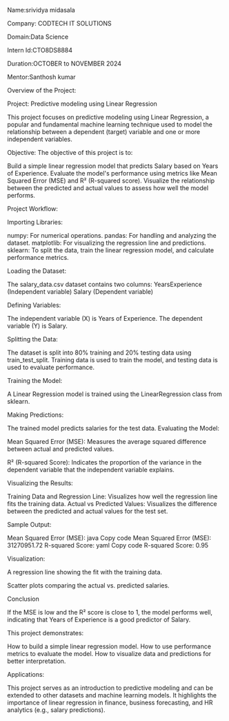 Name:srividya midasala

Company: CODTECH IT SOLUTIONS

Domain:Data Science

Intern Id:CTO8DS8884

Duration:OCTOBER to NOVEMBER 2024

Mentor:Santhosh kumar

Overview of the  Project:

Project: Predictive modeling using Linear Regression

This project focuses on predictive modeling using Linear Regression, a popular and fundamental machine learning technique used to model the relationship between a dependent (target) variable and one or more independent variables.

Objective:
The objective of this project is to:

Build a simple linear regression model that predicts Salary based on Years of Experience.
Evaluate the model's performance using metrics like Mean Squared Error (MSE) and R² (R-squared score).
Visualize the relationship between the predicted and actual values to assess how well the model performs.

Project Workflow:

Importing Libraries:

numpy: For numerical operations.
pandas: For handling and analyzing the dataset.
matplotlib: For visualizing the regression line and predictions.
sklearn: To split the data, train the linear regression model, and calculate performance metrics.

Loading the Dataset:

The salary_data.csv dataset contains two columns:
YearsExperience (Independent variable)
Salary (Dependent variable)

Defining Variables:

The independent variable (X) is Years of Experience.
The dependent variable (Y) is Salary.

Splitting the Data:

The dataset is split into 80% training and 20% testing data using train_test_split.
Training data is used to train the model, and testing data is used to evaluate performance.

Training the Model:

A Linear Regression model is trained using the LinearRegression class from sklearn.

Making Predictions:

The trained model predicts salaries for the test data.
Evaluating the Model:

Mean Squared Error (MSE): Measures the average squared difference between actual and predicted values.

R² (R-squared Score): Indicates the proportion of the variance in the dependent variable that the independent variable explains.

Visualizing the Results:

Training Data and Regression Line: Visualizes how well the regression line fits the training data.
Actual vs Predicted Values: Visualizes the difference between the predicted and actual values for the test set.

Sample Output:

Mean Squared Error (MSE):
java
Copy code
Mean Squared Error (MSE): 31270951.72
R-squared Score:
yaml
Copy code
R-squared Score: 0.95

Visualization:

A regression line showing the fit with the training data.

Scatter plots comparing the actual vs. predicted salaries.

Conclusion

If the MSE is low and the R² score is close to 1, the model performs well, indicating that Years of Experience is a good predictor of Salary.

This project demonstrates:

How to build a simple linear regression model.
How to use performance metrics to evaluate the model.
How to visualize data and predictions for better interpretation.

Applications:

This project serves as an introduction to predictive modeling and can be extended to other datasets and machine learning models.
It highlights the importance of linear regression in finance, business forecasting, and HR analytics (e.g., salary predictions).


